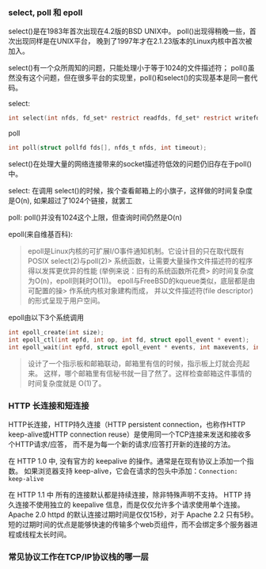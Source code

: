 ### select, poll 和 epoll
select()是在1983年首次出现在4.2版的BSD UNIX中。 poll()出现得稍晚一些，首次出现同样是在UNIX平台， 晚到了1997年才在2.1.23版本的Linux内核中首次被加入。

select()有一个众所周知的问题，只能处理小于等于1024的文件描述符； poll()虽然没有这个问题，但在很多平台的实现里，poll()和select()的实现基本是同一套代码。

select:

```c
int select(int nfds, fd_set* restrict readfds, fd_set* restrict writefds, fd_set* restrict errorfds, struct timeval* restrict timeout);
```

poll

```c
int poll(struct pollfd fds[], nfds_t nfds, int timeout);
```

select()在处理大量的网络连接带来的socket描述符低效的问题仍旧存在于poll()中。

select: 在调用 select()的时候，挨个查看邮箱上的小旗子，这样做的时间复杂度是O(n), 如果超过了1024个链接，就罢工

poll: poll()并没有1024这个上限，但查询时间仍然是O(n)

epoll(来自维基百科):
> epoll是Linux内核的可扩展I/O事件通知机制。它设计目的只在取代既有POSIX select(2)与poll(2)> 系统函数，让需要大量操作文件描述符的程序得以发挥更优异的性能 (举例来说：旧有的系统函数所花费> 的时间复杂度为O(n)，epoll则耗时O(1))。 epoll与FreeBSD的kqueue类似，底层都是由可配置的操> 作系统内核对象建构而成， 并以文件描述符(file descriptor)的形式呈现于用户空间。

epoll由以下3个系统调用

```c
int epoll_create(int size);
int epoll_ctl(int epfd, int op, int fd, struct epoll_event * event);
int epoll_wait(int epfd, struct epoll_event * events, int maxevents, int timeout);
```

> 设计了一个指示板和邮箱联动，邮箱里有信的时候，指示板上灯就会亮起来。
> 这样，哪个邮箱里有信秘书就一目了然了。这样检查邮箱这件事情的时间复杂度就是
> O(1)了。


### HTTP 长连接和短连接
HTTP长连接，HTTP持久连接（HTTP persistent connection，也称作HTTP keep-alive或HTTP connection reuse）是使用同一个TCP连接来发送和接收多个HTTP请求/应答， 而不是为每一个新的请求/应答打开新的连接的方法。

在 HTTP 1.0 中, 没有官方的 keepalive 的操作。通常是在现有协议上添加一个指数。 如果浏览器支持 keep-alive，它会在请求的包头中添加：`Connection: keep-alive`

在 HTTP 1.1 中 所有的连接默认都是持续连接，除非特殊声明不支持。 HTTP 持久连接不使用独立的 keepalive 信息，而是仅仅允许多个请求使用单个连接。 Apache 2.0 httpd 的默认连接过期时间是仅仅15秒，对于 Apache 2.2 只有5秒。 短的过期时间的优点是能够快速的传输多个web页组件，而不会绑定多个服务器进程或线程太长时间。










### 常见协议工作在TCP/IP协议栈的哪一层
